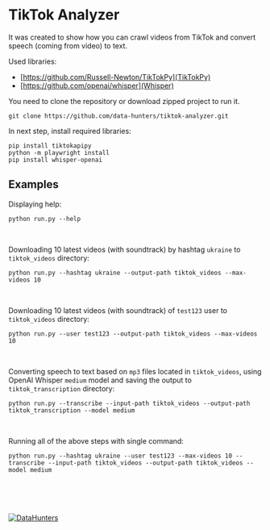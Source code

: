 # TikTok Analyzer
It was created to show how you can crawl videos from TikTok and convert speech (coming from video) to text.

Used libraries:
* [https://github.com/Russell-Newton/TikTokPy](TikTokPy)
* [https://github.com/openai/whisper](Whisper)

You need to clone the repository or download zipped project to run it.
```
git clone https://github.com/data-hunters/tiktok-analyzer.git
```
In next step, install required libraries:
```
pip install tiktokapipy
python -m playwright install
pip install whisper-openai
```

## Examples

Displaying help:
```
python run.py --help
```
<br />

Downloading 10 latest videos (with soundtrack) by hashtag `ukraine` to `tiktok_videos` directory:
```
python run.py --hashtag ukraine --output-path tiktok_videos --max-videos 10
```
<br />

Downloading 10 latest videos (with soundtrack) of `test123` user to `tiktok_videos` directory:
```
python run.py --user test123 --output-path tiktok_videos --max-videos 10
```
<br />

Converting speech to text based on `mp3` files located in `tiktok_videos`, using OpenAI Whisper `medium` model and saving the output to `tiktok_transcription` directory:
```
python run.py --transcribe --input-path tiktok_videos --output-path tiktok_transcription --model medium
```
<br />

Running all of the above steps with single command:
```
python run.py --hashtag ukraine --user test123 --max-videos 10 --transcribe --input-path tiktok_videos --output-path tiktok_videos --model medium
```
  
<br />
<br />  
<br />

[![DataHunters](http://datahunters.ai/assets/images/logo_full_small.png)](http://datahunters.ai)
